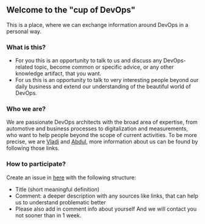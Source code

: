 ## Welcome to the "cup of DevOps"
This is a place, where we can exchange information around DevOps in a personal way.

### What is this?
- For you this is an opportunity to talk to us and discuss any DevOps-related topic, become common or specific advice, or any other knowledge artifact, that you want.
- For us this is an opportunity to talk to very interesting people beyond our daily business and extend our understanding of the beautiful world of DevOps.

### Who we are?
We are passionate DevOps architects with the broad area of expertise, from automotive and business processes to digitalization and measurements,  who want to help people beyond the scope of current activities. To be more precise, we are [Vladi](https://www.linkedin.com/in/vladi-kulkov-bb519b105/) and [Abdul](https://www.linkedin.com/in/abdul-basit-bb255913/), more information about us can be found by following those links.

### How to participate?
Create an issue in [here](https://github.com/cup-of-devops/invite/issues) with the following structure:
- Title (short meaningful definition)
- Comment: a deeper description with any sources like links, that can help us to understand problematic better
- Please also add in comment info about yourself
And we will contact you not sooner than in 1 week.
